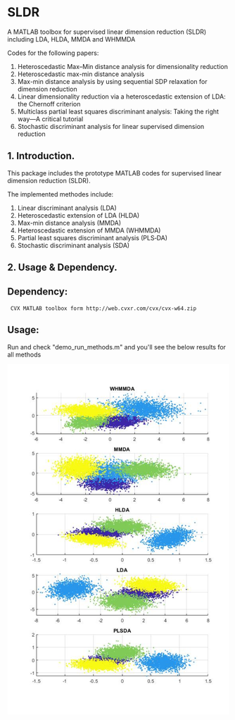 # SLDR
A MATLAB toolbox for supervised linear dimension reduction (SLDR) including LDA, HLDA, MMDA and WHMMDA

Codes for the following papers:

1. Heteroscedastic Max–Min distance analysis for dimensionality reduction
2. Heteroscedastic max-min distance analysis 
3. Max-min distance analysis by using sequential SDP relaxation for dimension reduction 
4. Linear dimensionality reduction via a heteroscedastic extension of LDA: the Chernoff criterion
5. Multiclass partial least squares discriminant analysis: Taking the right way—A critical tutorial
6. Stochastic discriminant analysis for linear supervised dimension reduction

## 1. Introduction.

This package includes the prototype MATLAB codes for supervised linear dimension reduction (SLDR).

The implemented methodes include: 

  1. Linear discriminant analysis (LDA)
  2. Heteroscedastic extension of LDA (HLDA)       
  3. Max-min distance analysis (MMDA) 
  4. Heteroscedastic extension of MMDA (WHMMDA) 
  5. Partial least squares discriminant analysis (PLS‐DA) 
  6. Stochastic discriminant analysis (SDA) 
     


## 2. Usage & Dependency.

## Dependency:
     CVX MATLAB toolbox form http://web.cvxr.com/cvx/cvx-w64.zip

## Usage:
Run and check "demo_run_methods.m" and you'll see the below results for all methods


![results](/demo.jpg)
